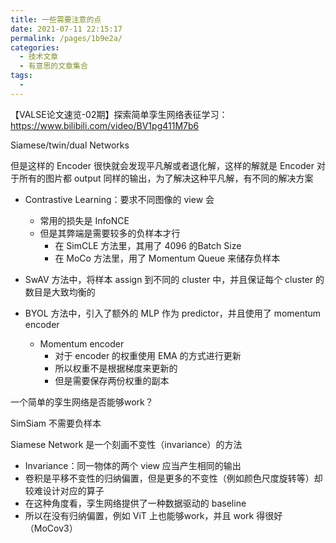 ```yaml
---
title: 一些需要注意的点
date: 2021-07-11 22:15:17
permalink: /pages/1b9e2a/
categories:
  - 技术文章
  - 有意思的文章集合
tags:
  - 
---
```

【VALSE论文速览-02期】探索简单孪生网络表征学习：https://www.bilibili.com/video/BV1pg411M7b6



Siamese/twin/dual Networks

但是这样的 Encoder 很快就会发现平凡解或者退化解，这样的解就是 Encoder 对于所有的图片都 output 同样的输出，为了解决这种平凡解，有不同的解决方案

- Contrastive Learning：要求不同图像的 view 会
  - 常用的损失是 InfoNCE 
  - 但是其弊端是需要较多的负样本才行
    - 在 SimCLE 方法里，其用了 4096 的Batch Size
    - 在 MoCo 方法里，用了 Momentum Queue 来储存负样本
- SwAV 方法中，将样本 assign 到不同的 cluster 中，并且保证每个 cluster 的数目是大致均衡的

- BYOL 方法中，引入了额外的 MLP 作为 predictor，并且使用了 momentum encoder
  - Momentum encoder
    - 对于 encoder 的权重使用 EMA 的方式进行更新
    - 所以权重不是根据梯度来更新的
    - 但是需要保存两份权重的副本  



一个简单的孪生网络是否能够work？

SimSiam 不需要负样本

Siamese Network 是一个刻画不变性（invariance）的方法

- Invariance：同一物体的两个 view 应当产生相同的输出
- 卷积是平移不变性的归纳偏置，但是更多的不变性（例如颜色尺度旋转等）却较难设计对应的算子
- 在这种角度看，孪生网络提供了一种数据驱动的 baseline
- 所以在没有归纳偏置，例如 ViT 上也能够work，并且 work 得很好（MoCov3）
